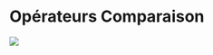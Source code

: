 # Opérateurs Comparaison

![](../../../media/Cours-Scripting-Powershell-Opérateurs-Comparaison-image1.png)


